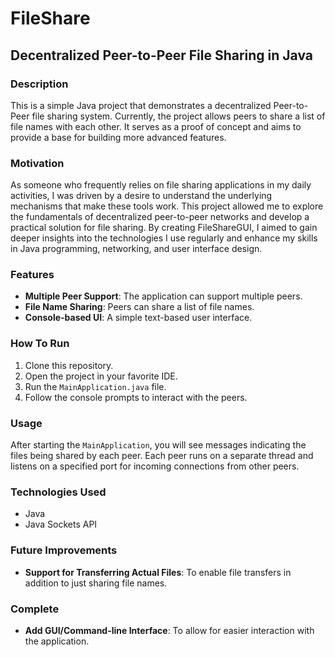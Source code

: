 # FileShare

## Decentralized Peer-to-Peer File Sharing in Java

### Description

This is a simple Java project that demonstrates a decentralized Peer-to-Peer file sharing system. Currently, the project allows peers to share a list of file names with each other. It serves as a proof of concept and aims to 
provide a base for building more advanced features.

### Motivation

As someone who frequently relies on file sharing applications in my daily activities, I was driven by a desire to understand the underlying mechanisms that make these tools work. This project allowed me to explore the fundamentals of decentralized peer-to-peer networks and develop a practical solution for file sharing. By creating FileShareGUI, I aimed to gain deeper insights into the technologies I use regularly and enhance my skills in Java programming, networking, and user interface design.


### Features

- **Multiple Peer Support**: The application can support multiple peers.
- **File Name Sharing**: Peers can share a list of file names.
- **Console-based UI**: A simple text-based user interface.

### How To Run

1. Clone this repository.
2. Open the project in your favorite IDE.
3. Run the `MainApplication.java` file.
4. Follow the console prompts to interact with the peers.

### Usage

After starting the `MainApplication`, you will see messages indicating the files being shared by each peer. Each peer runs on a separate thread and listens on a specified port for incoming connections from other peers.

### Technologies Used

- Java
- Java Sockets API

### Future Improvements

- **Support for Transferring Actual Files**: To enable file transfers in addition to just sharing file names.

### Complete
- **Add GUI/Command-line Interface**: To allow for easier interaction with the application.

